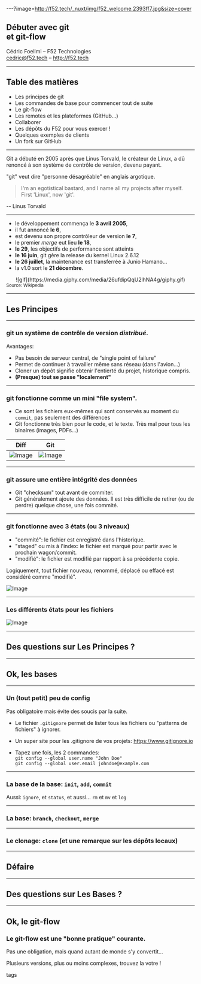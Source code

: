 ---?image=http://f52.tech/_nuxt/img/f52_welcome.2393ff7.jpg&size=cover

<span class="menu-title" style="display: none;">Débuter avec Git et Git-flow</span>

## Débuter avec git<br/>et git-flow

Cédric Foellmi – F52 Technologies<br/>cedric@f52.tech – http://f52.tech

---

## Table des matières

* Les principes de git
* Les commandes de base pour commencer tout de suite
* Le git-flow
* Les <span class="code">remotes</span> et les plateformes (GitHub...)
* Collaborer
* Les dépôts du F52 pour vous exercer !
* Quelques exemples de clients
* Un fork sur GitHub


---

<span class="menu-title" style="display: none">Historique 1</span>

Git a débuté en 2005 après que Linus Torvald, le créateur de Linux, a dû
renoncé à son système de contrôle de version, devenu payant.

"git" veut dire "personne désagréable" en anglais argotique.

> I'm an egotistical bastard, and I name all my projects after myself. First 'Linux', now 'git'.

-- Linus Torvald

---

<span class="menu-title" style="display: none">Historique 2</span>

* le développement commença le **3 avril 2005**,
* il fut annoncé **le 6**,
* est devenu son propre contrôleur de version **le 7**,
* le premier *merge* eut lieu **le 18**,
* **le 29**, les objectifs de performance sont atteints
* **le 16 juin**, git gère la release du kernel Linux 2.6.12
* **le 26 juillet**, la maintenance est transferrée à Junio Hamano...
* la v1.0 sort le **21 décembre**.

<center>![gif](https://media.giphy.com/media/26ufdipQqU2lhNA4g/giphy.gif)</center>
<small>Source: Wikipedia</small>

---

## Les Principes

---

<span class="menu-title" style="display: none">Les principes I</span>

### git un système de contrôle de version *distribué*.

Avantages:

* Pas besoin de serveur central, de "single point of failure"
* Permet de continuer à travailler même sans réseau (dans l'avion...)
* Cloner un dépôt signifie obtenir l'entierté du projet, historique compris.
* **(Presque) tout se passe "localement"**

---

<span class="menu-title" style="display: none">Les principes II</span>

### git fonctionne comme un mini "file system".

* Ce sont les fichiers eux-mêmes qui sont conservés au moment du `commit`, pas seulement des différences
* Git fonctionne très bien pour le code, et le texte. Très mal pour tous les binaires (images, PDFs...)

Diff | Git
--- | ---
![Image](https://git-scm.com/book/en/v2/images/deltas.png) | ![Image](https://git-scm.com/book/en/v2/images/snapshots.png)


---

<span class="menu-title" style="display: none">Les principes III</span>

### git assure une entière intégrité des données

* Git "checksum" tout avant de commiter.
* Git généralement ajoute des données. Il est très difficile de retirer (ou de perdre) quelque chose, une fois commité.

---

<span class="menu-title" style="display: none">Les principes IV</span>

### git fonctionne avec 3 états (ou 3 niveaux)

* "commité": le fichier est enregistré dans l'historique.
* "staged" ou mis à l'index: le fichier est marqué pour partir avec le prochain wagon/commit.
* "modifié": le fichier est modifié par rapport à sa précédente copie.

Logiquement, tout fichier nouveau, renommé, déplacé ou effacé est considéré comme "modifié".

![Image](https://git-scm.com/book/en/v2/images/areas.png)

---

<span class="menu-title" style="display: none">Les principes V</span>

### Les différents états pour les fichiers

![Image](https://git-scm.com/book/en/v2/images/lifecycle.png)

---

## Des questions sur Les Principes ?

---

## Ok, les bases

---

<span class="menu-title" style="display: none">Un (tout petit) peu de config</span>

### Un (tout petit) peu de config

Pas obligatoire mais évite des soucis par la suite.

* Le fichier `.gitignore` permet de lister tous les fichiers ou "patterns de fichiers" à ignorer.
* Un super site pour les .gitignore de vos projets: https://www.gitignore.io

* Tapez une fois, les 2 commandes:<br/>
`git config --global user.name "John Doe"`<br/>
`git config --global user.email johndoe@example.com`


---

<span class="menu-title" style="display: none">Les commandes vraiment de base</span>

### La base de la base: `init`, `add`, `commit`

Aussi: `ignore`, et `status`, et aussi... `rm` et `mv` et `log`

---

<span class="menu-title" style="display: none">Les commandes de base +</span>

### La base: `branch`, `checkout`, `merge`


---

<span class="menu-title" style="display: none">clone</span>

### Le clonage: `clone` (et une remarque sur les dépôts locaux)

---

<span class="menu-title" style="display: none">Défaire</span>

## Défaire

---

## Des questions sur Les Bases ?

---

## Ok, le git-flow

<span class="menu-title" style="display: none">git-flow</span>

### Le git-flow est une "bonne pratique" courante.

Pas une obligation, mais quand autant de monde s'y convertit...

Plusieurs versions, plus ou moins complexes, trouvez la votre !

tags
